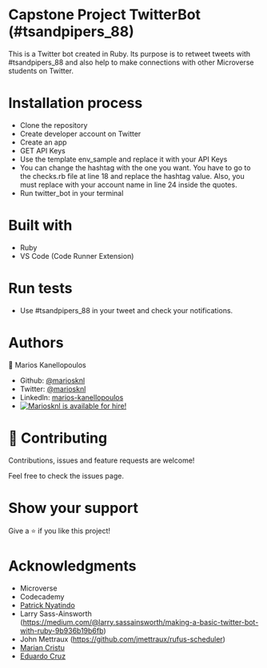 # Capstone Project TwitterBot (#tsandpipers_88)
This is a Twitter bot created in Ruby.
Its purpose is to retweet tweets with #tsandpipers_88 and also help to make connections with other Microverse students on Twitter. 

# Installation process
- Clone the repository
- Create developer account on Twitter
- Create an app
- GET API Keys
- Use the template env_sample and replace it with your API Keys
- You can change the hashtag with the one you want. You have to go to the checks.rb file at line 18 and replace the hashtag value. Also, 
  you must replace with your account name in line 24 inside the quotes. 
- Run twitter_bot in your terminal

# Built with
 - Ruby
 - VS Code (Code Runner Extension)

 # Run tests
 - Use #tsandpipers_88 in your tweet and check your notifications.

# Authors

👤 Marios Kanellopoulos
- Github: [@mariosknl](https://github.com/mariosknl)
- Twitter: [@mariosknl](https://twitter.com/MariosKnl)
- Linkedln: [marios-kanellopoulos](https://www.linkedin.com/in/marios-kanellopoulos-a99332181/)
- [![Mariosknl is available for hire!](http://hireable.me/mariosknl)](http://hireable.me/p/mariosknl)

# 🤝 Contributing
Contributions, issues and feature requests are welcome!

Feel free to check the issues page.

# Show your support
Give a ⭐️ if you like this project!

# Acknowledgments
- Microverse
- Codecademy
- [Patrick Nyatindo](https://twitter.com/nyatindopatrick)
- Larry Sass-Ainsworth (https://medium.com/@larry.sassainsworth/making-a-basic-twitter-bot-with-ruby-9b936b19b6fb)
- John Mettraux (https://github.com/jmettraux/rufus-scheduler)
- [Marian Cristu](https://github.com/mariancristu)
- [Eduardo Cruz](https://github.com/EdCrux)